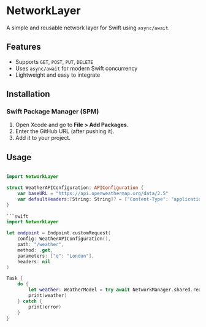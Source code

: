 # NetworkLayer

A simple and reusable network layer for Swift using `async/await`.

## Features
- Supports `GET`, `POST`, `PUT`, `DELETE`
- Uses `async/await` for modern Swift concurrency
- Lightweight and easy to integrate

## Installation
### Swift Package Manager (SPM)
1. Open Xcode and go to **File > Add Packages**.
2. Enter the GitHub URL (after pushing it).
3. Add it to your project.

## Usage
```swift

import NetworkLayer

struct WeatherAPIConfiguration: APIConfiguration {
    var baseURL = "https://api.openweathermap.org/data/2.5"
    var defaultHeaders:[String: String]? = ["Content-Type": "application/json"]
}
 
```swift
import NetworkLayer

let endpoint = Endpoint.customRequest(
    config: WeatherAPIConfiguration(),
    path: "/weather",
    method: .get,
    parameters: ["q": "London"],
    headers: nil
)

Task {
    do {
        let weather: WeatherModel = try await NetworkManager.shared.request(endpoint: endpoint)
        print(weather)
    } catch {
        print(error)
    }
}


